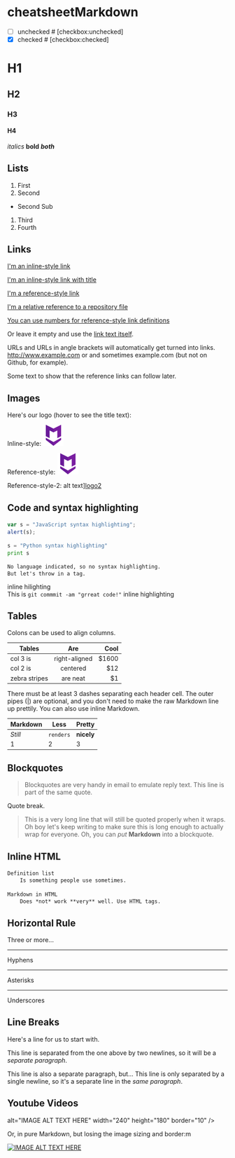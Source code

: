 # cheatsheetMarkdown 

* [ ] unchecked # [checkbox:unchecked]
* [x] checked   # [checkbox:checked]

# H1 
## H2 
### H3 
#### H4 

*italics* 
**bold** 
***both*** 

## Lists 
1. First 
2. Second 
* Second Sub 
1. Third 
4. Fourth 

## Links 
[I'm an inline-style link](https://www.google.com) 

[I'm an inline-style link with title](https://www.google.com "Google's Homepage") 

[I'm a reference-style link][Arbitrary case-insensitive reference text] 

[I'm a relative reference to a repository file](../blob/master/LICENSE) 

[You can use numbers for reference-style link definitions][1] 

Or leave it empty and use the [link text itself]. 

URLs and URLs in angle brackets will automatically get turned into links. 
http://www.example.com or and sometimes 
example.com (but not on Github, for example). 

Some text to show that the reference links can follow later. 

[arbitrary case-insensitive reference text]: https://www.mozilla.org 
[1]: http://slashdot.org 
[link text itself]: http://www.reddit.com 

## Images 
Here's our logo (hover to see the title text): 

Inline-style: 
![alt text](https://github.com/adam-p/markdown-here/raw/master/src/common/images/icon48.png "Logo Title Text 1") 

Reference-style: 
![alt text][logo] 

[logo]: https://github.com/adam-p/markdown-here/raw/master/src/common/images/icon48.png "Logo Title Text 2" 

Reference-style-2: 
alt text][logo2] 

[logo2]: https://i.imgur.com/cXfWL9J.png "Logo Title Text 2" 

## Code and syntax highlighting 
```javascript 
var s = "JavaScript syntax highlighting"; 
alert(s); 
``` 

```python 
s = "Python syntax highlighting" 
print s 
``` 

``` 
No language indicated, so no syntax highlighting. 
But let's throw in a tag. 
``` 

inline hilighting  
This is `git commmit -am "grreat code!"` inline highlighting

## Tables
Colons can be used to align columns. 

| Tables | Are | Cool |
| ------------- |:-------------:| -----:|
| col 3 is | right-aligned | $1600 |
| col 2 is | centered | $12 |
| zebra stripes | are neat | $1 |

There must be at least 3 dashes separating each header cell. 
The outer pipes (|) are optional, and you don't need to make the 
raw Markdown line up prettily. You can also use inline Markdown. 

Markdown | Less | Pretty
--- | --- | ---
*Still* | `renders` | **nicely**
1 | 2 | 3

## Blockquotes
> Blockquotes are very handy in email to emulate reply text.
> This line is part of the same quote.

Quote break.

> This is a very long line that will still be quoted properly when it wraps. Oh boy let's keep
> writing to make sure this is long enough to actually wrap for everyone. Oh, you can *put*
> **Markdown** into a blockquote. 

## Inline HTML
	
	Definition list
		Is something people use sometimes.
	
	Markdown in HTML
		Does *not* work **very** well. Use HTML tags.


## Horizontal Rule
Three or more...

---

Hyphens

***

Asterisks

___

Underscores

## Line Breaks
Here's a line for us to start with.

This line is separated from the one above by two newlines, so it will be a *separate paragraph*.

This line is also a separate paragraph, but...
This line is only separated by a single newline, so it's a separate line in the *same paragraph*.

## Youtube Videos

alt="IMAGE ALT TEXT HERE" width="240" height="180" border="10" />

Or, in pure Markdown, but losing the image sizing and border:m 

[![IMAGE ALT TEXT HERE](http://img.youtube.com/vi/YOUTUBE_VIDEO_ID_HERE/0.jpg)](http://www.youtube.com/watch?v=YOUTUBE_VIDEO_ID_HERE)

